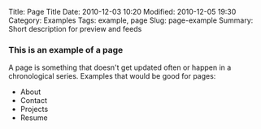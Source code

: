 Title: Page Title
Date: 2010-12-03 10:20
Modified: 2010-12-05 19:30
Category: Examples
Tags: example, page
Slug: page-example
Summary: Short description for preview and feeds

### This is an example of a page

A page is something that doesn't get updated often or happen in a chronological series. Examples that would be good for pages:

- About
- Contact
- Projects
- Resume
